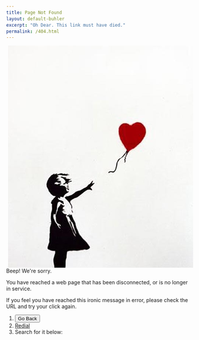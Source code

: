 ```yaml
---
title: Page Not Found
layout: default-buhler
excerpt: "Oh Dear. This link must have died."
permalink: /404.html
---
```


<img src="/images/banksyheart.jpg" alt="Banksy heart" align="left" hspace="5">

Beep! We're sorry. 

You have reached a web page that has been disconnected, or is no longer in service. 

If you feel you have reached this ironic message in error, please check the URL and try your click again.

1. <button onclick="goBack()">Go Back</button>
2. [Redial](keithbuhler.com)
3. Search for it below:

<script type="text/javascript">
  var GOOG_FIXURL_LANG = 'en';
  var GOOG_FIXURL_SITE = '{{ site.url }}'
</script>
<script type="text/javascript"
  src="//linkhelp.clients.google.com/tbproxy/lh/wm/fixurl.js">
</script>

<script>
function goBack() {
    window.history.back();
}
</script>



